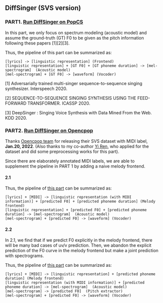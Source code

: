## DiffSinger (SVS version)

### PART1. [Run DiffSinger on PopCS](README-SVS-popcs.md)
In this part, we only focus on spectrum modeling (acoustic model) and assume the ground-truth (GT) F0 to be given as the pitch information following these papers [1][2][3]. 

Thus, the pipeline of this part can be summarized as:

```
[lyrics] -> [linguistic representation] (Frontend)
[linguistic representation] + [GT F0] + [GT phoneme duration] -> [mel-spectrogram]  (Acoustic model)
[mel-spectrogram] + [GT F0] -> [waveform] (Vocoder)
```


[1] Adversarially trained multi-singer sequence-to-sequence singing synthesizer. Interspeech 2020.

[2] SEQUENCE-TO-SEQUENCE SINGING SYNTHESIS USING THE FEED-FORWARD TRANSFORMER. ICASSP 2020.

[3] DeepSinger : Singing Voice Synthesis with Data Mined From the Web. KDD 2020.

### PART2. [Run DiffSinger on Opencpop](README-SVS-opencpop-cascade.md)
Thanks [Opencpop team](https://wenet.org.cn/opencpop/) for releasing their SVS dataset with MIDI label, **Jan.20, 2022**. (Also thanks to my co-author [Yi Ren](https://github.com/RayeRen), who applied for the dataset and did some preprocessing works for this part).

Since there are elaborately annotated MIDI labels, we are able to supplement the pipeline in PART 1 by adding a naive melody frontend.

#### 2.1
Thus, the pipeline of [this part](README-SVS-opencpop-cascade.md) can be summarized as:

```
[lyrics] + [MIDI] -> [linguistic representation (with MIDI information)] + [predicted F0] + [predicted phoneme duration] (Melody frontend)
[linguistic representation] + [predicted F0] + [predicted phoneme duration] -> [mel-spectrogram]  (Acoustic model)
[mel-spectrogram] + [predicted F0] -> [waveform] (Vocoder)
```

#### 2.2
In 2.1, we find that if we predict F0 explicitly in the melody frontend, there will be many bad cases of uv/v prediction. Then, we abandon the explicit prediction of the F0 curve in the melody frontend but make a joint prediction with spectrograms.

Thus, the pipeline of [this part](README-SVS-opencpop-e2e.md) can be summarized as:
```
[lyrics] + [MIDI] -> [linguistic representation] + [predicted phoneme duration] (Melody frontend)
[linguistic representation (with MIDI information)] + [predicted phoneme duration] -> [mel-spectrogram]  (Acoustic model)
[mel-spectrogram] -> [predicted F0]  (Pitch extractor)
[mel-spectrogram] + [predicted F0] -> [waveform] (Vocoder)
```